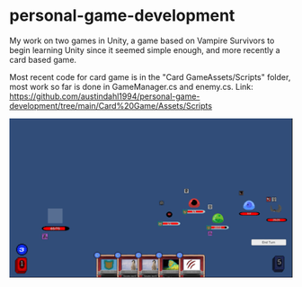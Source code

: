 # personal-game-development
My work on two games in Unity, a game based on Vampire Survivors to begin learning Unity since it seemed simple enough, and more recently a card based game.

Most recent code for card game is in the "Card GameAssets/Scripts" folder, most work so far is done in GameManager.cs and enemy.cs. Link: 
https://github.com/austindahl1994/personal-game-development/tree/main/Card%20Game/Assets/Scripts

![Progress!](unityGameSoFar.PNG)
